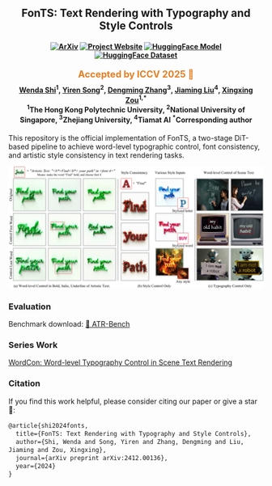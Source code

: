 <h2 align="center"> FonTS: Text Rendering with Typography and Style Controls
</h2>

<h4 align="center">

[![ArXiv](https://img.shields.io/badge/ArXiv-2412.00136-b31b1b.svg)](https://arxiv.org/abs/2412.00136) [![Project Website](https://img.shields.io/badge/Project-Website-green.svg)](https://wendashi.github.io/FonTS-Page/)  [![HuggingFace Model](https://img.shields.io/badge/🤗_HuggingFace-Model-ffbd45.svg)](https://huggingface.co/SSS/FonTS-SCA) [![HuggingFace Dataset](https://img.shields.io/badge/🤗_HuggingFace-Dataset-ffbd45.svg)](https://huggingface.co/datasets/SSS/style_fonts_img)

  <p style="font-size:1.3em; color:#e67e22; font-weight:bold; margin-bottom:0.5em;">
    Accepted by ICCV 2025 🎉
  </p>
  <div class="is-size-5 publication-authors">
    <span class="author-block">
      <a href="https://wendashi.github.io/">Wenda Shi</a><sup>1</sup>,</span>
    <span class="author-block">
      <a href="https://scholar.google.com/citations?hl=zh-CN&user=L2YS0jgAAAAJ">Yiren Song</a><sup>2</sup>,</span>
    <span class="author-block">
      <a href="https://littleor.github.io/">Dengming Zhang</a><sup>3</sup>,</span>
    <span class="author-block">
      <a href="https://scholar.google.com/citations?user=SmL7oMQAAAAJ&hl=en">Jiaming Liu</a><sup>4</sup>,</span>
    <span class="author-block">
      <a href="https://scholar.google.com/citations?user=UhnQA3UAAAAJ&hl=zh-CN">Xingxing Zou</a><sup>1,*</sup></span>
  </div>
  
  <div class="is-size-5 publication-authors">
    <span class="author-block"><sup>1</sup>The Hong Kong Polytechnic University, </span>
    <span class="author-block"><sup>2</sup>National University of Singapore, </span>
    <span class="author-block"><sup>3</sup>Zhejiang University, </span>
    <span class="author-block"><sup>4</sup>Tiamat AI</span>
    <span class="author-block"><sup>*</sup>Corresponding author</span>
  </div>
</h4>

This repository is the official implementation of FonTS, a two-stage DiT-based pipeline to achieve word-level typographic control, font consistency, and artistic style consistency in text rendering tasks.

![FonTS teaser image](https://raw.githubusercontent.com/ArtmeScienceLab/FonTS/main/teaser/teaser.png)

### Evaluation
Benchmark download: [🤗 ATR-Bench](https://huggingface.co/datasets/SSS/ATR-bench/tree/main) 

### Series Work
[WordCon: Word-level Typography Control in Scene Text Rendering](https://wendashi.github.io/WordCon-Page/)

### Citation
If you find this work helpful, please consider citing our paper or give a star🌟:

```
@article{shi2024fonts,
  title={FonTS: Text Rendering with Typography and Style Controls},
  author={Shi, Wenda and Song, Yiren and Zhang, Dengming and Liu, Jiaming and Zou, Xingxing},
  journal={arXiv preprint arXiv:2412.00136},
  year={2024}
}
```

